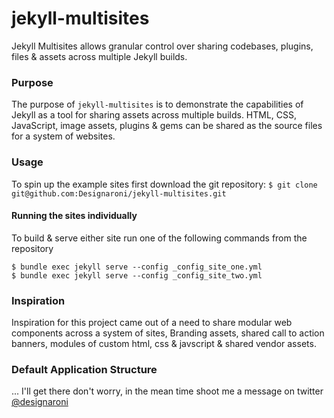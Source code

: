 # jekyll-multisites

Jekyll Multisites allows granular control over sharing codebases, plugins, files &amp; assets across multiple Jekyll builds.

### Purpose

The purpose of `jekyll-multisites` is to demonstrate the capabilities of Jekyll as a tool for sharing assets across multiple builds. HTML, CSS, JavaScript, image assets, plugins & gems can be shared as the source files for a system of websites.   

### Usage

To spin up the example sites first download the git repository: `$ git clone git@github.com:Designaroni/jekyll-multisites.git`

#### Running the sites individually


To build & serve either site run one of the following commands from the repository

```
$ bundle exec jekyll serve --config _config_site_one.yml
$ bundle exec jekyll serve --config _config_site_two.yml
```

### Inspiration

Inspiration for this project came out of a need to share modular web components across a system of sites, Branding assets, shared call to action banners, modules of custom html, css & javscript & shared vendor assets.

### Default Application Structure

... I'll get there don't worry, in the mean time shoot me a message on twitter [@designaroni](https://twitter.com/designaroni)
